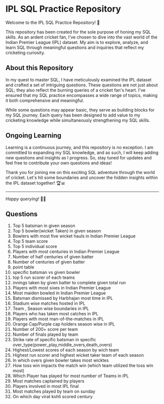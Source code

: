 
# IPL SQL Practice Repository

Welcome to the IPL SQL Practice Repository! 🏏

This repository has been created for the sole purpose of honing my SQL skills. As an ardent cricket fan, I've chosen to dive into the vast world of the Indian Premier League (IPL) dataset. My aim is to explore, analyze, and learn SQL through meaningful questions and inquiries that reflect my cricketing curiosity.

## About this Repository

In my quest to master SQL, I have meticulously examined the IPL dataset and crafted a set of intriguing questions. These questions are not just about SQL; they also reflect the burning queries of a cricket fan's heart. I've ensured that my SQL practice encompasses a wide range of topics, making it both comprehensive and meaningful.

While some questions may appear basic, they serve as building blocks for my SQL journey. Each query has been designed to add value to my cricketing knowledge while simultaneously strengthening my SQL skills.

## Ongoing Learning

Learning is a continuous journey, and this repository is no exception. I am committed to expanding my SQL knowledge, and as such, I will keep adding new questions and insights as I progress. So, stay tuned for updates and feel free to contribute your own questions and ideas!

Thank you for joining me on this exciting SQL adventure through the world of cricket. Let's hit some boundaries and uncover the hidden insights within the IPL dataset together! 🏆📊

---

*Happy querying!* 🧐📁

## Questions

1) Top 5 batsman in given season
2) Top 5 bowler(wicket Taken) in given season
3) Bowlers with most five wicket hauls in Indian Premier League
4) Top 5 team score
5) Top 5 individual score
6) Players with most centuries in Indian Premier League
7) Number of half centuries of given batter
8) Number of centuries of given batter
9) point table
10) specific batsman vs given bowler
11) top 5 run scorer of each  teams
12) innings taken by given batter to complete given total run
13) Players with most sixes in Indian Premier League
14) Most maiden bowled in Indian Premier League
15) Batsman dismissed by Harbhajan most time in IPL
16) Stadium wise matches hosted in IPL
17) Team , Season wise boundaries in IPL
18) Players who has taken most catches in IPL
19) Players with most man-of-the-matches in IPL
20) Orange Cap/Purple cap holders season wise in IPL
21) Number of 200+ score per team
22) Number of finals played by team
23) Strike rate of specific batsman in specific over_type(power_play,middle_overs,death_overs)
24) Highest/Lowest scores of each season by wich team
25) Highest run scorer and highest wicket taker team of each season
26) In which overs given bowler takes most wicktes
27) How toss win impacts the match win (which team utilized the toss win most)
28) Which Player has played for most number of Teams in IPL
29) Most matches captained by players
30) Players involved in most IPL final
31) Most matches played by team on sunday
32) On which day virat kohli scored century

